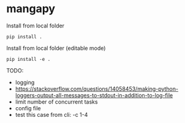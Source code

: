 # mangapy

Install from local folder

```
pip install .
```

Install from local folder (editable mode)

```
pip install -e .
```


TODO:

- logging
- https://stackoverflow.com/questions/14058453/making-python-loggers-output-all-messages-to-stdout-in-addition-to-log-file
- limit number of concurrent tasks
- config file
- test this case from cli: -c 1-4